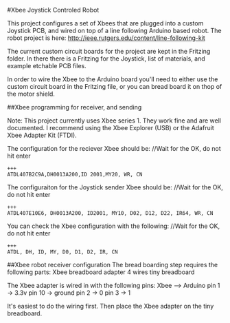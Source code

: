 #Xbee Joystick Controled Robot

This project configures a set of Xbees that are plugged into a custom Joystick PCB, and wired on top of a line following Arduino based robot.
The robot project is here: http://ieee.rutgers.edu/content/line-following-kit

The current custom circuit boards for the project are kept in the Fritzing folder. In there there is a Fritzing for the Joystick, list of materials, and example etchable PCB files.

In order to wire the Xbee to the Arduino board you'll need to either use the custom circuit board in the Fritzing file, or you can bread board it on thop of the motor shield.


##Xbee programming for receiver, and sending

Note: This project currently uses Xbee series 1. They work fine and are well documented. 
I recommend using the Xbee Explorer (USB) or the Adafruit Xbee Adapter Kit (FTDI).




The configuration for the reciever Xbee should be:
//Wait for the OK, do not hit enter
```
+++ 
ATDL407B2C9A,DH0013A200,ID 2001,MY20, WR, CN
```

The configuraiton for the Joystick sender Xbee should be:
//Wait for the OK, do not hit enter
```
+++
ATDL407E10E6, DH0013A200, ID2001, MY10, D02, D12, D22, IR64, WR, CN
```

You can check the Xbee configuration with the following:
//Wait for the OK, do not hit enter
```
+++
ATDL, DH, ID, MY, D0, D1, D2, IR, CN
```

##Xbee robot receiver configuration
The bread boarding step requires the following parts:
Xbee breadboard adapter
4 wires
tiny breadboard

The Xbee adapter is wired in with the following pins:
Xbee --> Arduino
pin 1  -> 3.3v
pin 10 -> ground
pin 2 -> 0
pin 3 -> 1

It's easiest to do the wiring first. Then place the Xbee adapter on the tiny breadboard.


